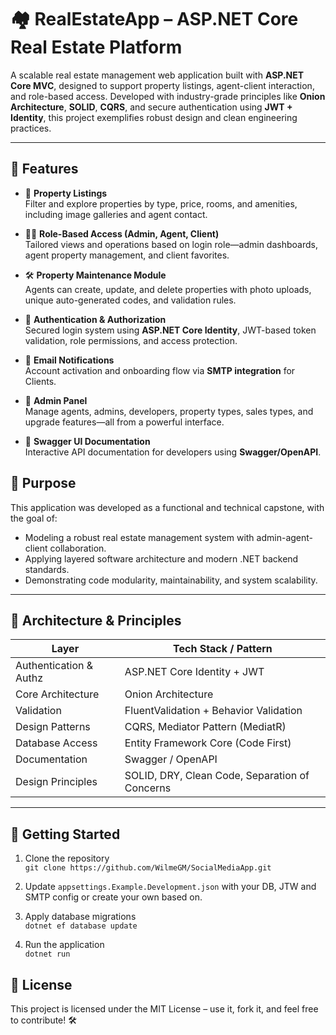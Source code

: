 # 🏘️ RealEstateApp – ASP.NET Core Real Estate Platform

A scalable real estate management web application built with **ASP.NET Core MVC**, designed to support property listings, agent-client interaction, and role-based access. Developed with industry-grade principles like **Onion Architecture**, **SOLID**, **CQRS**, and secure authentication using **JWT + Identity**, this project exemplifies robust design and clean engineering practices.

---

## 🚀 Features

- 🏡 **Property Listings**  
  Filter and explore properties by type, price, rooms, and amenities, including image galleries and agent contact.

- 🧑‍💼 **Role-Based Access (Admin, Agent, Client)**  
  Tailored views and operations based on login role—admin dashboards, agent property management, and client favorites.

- 🛠️ **Property Maintenance Module**  
  Agents can create, update, and delete properties with photo uploads, unique auto-generated codes, and validation rules.

- 🔐 **Authentication & Authorization**  
  Secured login system using **ASP.NET Core Identity**, JWT-based token validation, role permissions, and access protection.

- 📧 **Email Notifications**  
  Account activation and onboarding flow via **SMTP integration** for Clients.

- 🧱 **Admin Panel**  
  Manage agents, admins, developers, property types, sales types, and upgrade features—all from a powerful interface.

- 📑 **Swagger UI Documentation**  
  Interactive API documentation for developers using **Swagger/OpenAPI**.

## 🎯 Purpose

This application was developed as a functional and technical capstone, with the goal of:
- Modeling a robust real estate management system with admin-agent-client collaboration.
- Applying layered software architecture and modern .NET backend standards.
- Demonstrating code modularity, maintainability, and system scalability.

---

## 🧠 Architecture & Principles

| Layer                  | Tech Stack / Pattern                        |
|------------------------|---------------------------------------------|
| Authentication & Authz | ASP.NET Core Identity + JWT                 |
| Core Architecture      | Onion Architecture                          |
| Validation             | FluentValidation + Behavior Validation      |
| Design Patterns        | CQRS, Mediator Pattern (MediatR)            |
| Database Access        | Entity Framework Core (Code First)          |
| Documentation          | Swagger / OpenAPI                           |
| Design Principles      | SOLID, DRY, Clean Code, Separation of Concerns |

---

## 📂 Getting Started

1. Clone the repository  
   `git clone https://github.com/WilmeGM/SocialMediaApp.git`

2. Update `appsettings.Example.Development.json` with your DB, JTW and SMTP config or create your own based on.

3. Apply database migrations  
   `dotnet ef database update`

4. Run the application  
   `dotnet run`

## 📄 License

This project is licensed under the MIT License – use it, fork it, and feel free to contribute! 🛠️
